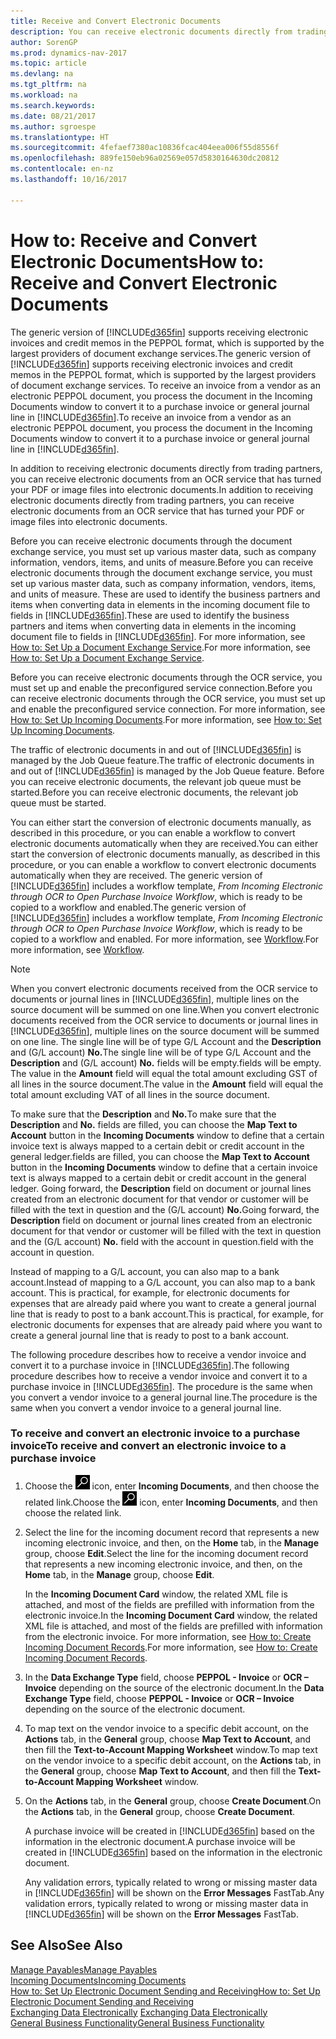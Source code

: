 ```yaml
---
title: Receive and Convert Electronic Documents
description: You can receive electronic documents directly from trading partners or from an OCR service.
author: SorenGP
ms.prod: dynamics-nav-2017
ms.topic: article
ms.devlang: na
ms.tgt_pltfrm: na
ms.workload: na
ms.search.keywords: 
ms.date: 08/21/2017
ms.author: sgroespe
ms.translationtype: HT
ms.sourcegitcommit: 4fefaef7380ac10836fcac404eea006f55d8556f
ms.openlocfilehash: 889fe150eb96a02569e057d5830164630dc20812
ms.contentlocale: en-nz
ms.lasthandoff: 10/16/2017

---
```

# <a name="how-to-receive-and-convert-electronic-documents"></a><span data-ttu-id="90afb-103">How to: Receive and Convert Electronic Documents</span><span class="sxs-lookup"><span data-stu-id="90afb-103">How to: Receive and Convert Electronic Documents</span></span>
<span data-ttu-id="90afb-104">The generic version of [!INCLUDE[d365fin](includes/d365fin_md.md)] supports receiving electronic invoices and credit memos in the PEPPOL format, which is supported by the largest providers of document exchange services.</span><span class="sxs-lookup"><span data-stu-id="90afb-104">The generic version of [!INCLUDE[d365fin](includes/d365fin_md.md)] supports receiving electronic invoices and credit memos in the PEPPOL format, which is supported by the largest providers of document exchange services.</span></span> <span data-ttu-id="90afb-105">To receive an invoice from a vendor as an electronic PEPPOL document, you process the document in the Incoming Documents window to convert it to a purchase invoice or general journal line in [!INCLUDE[d365fin](includes/d365fin_md.md)].</span><span class="sxs-lookup"><span data-stu-id="90afb-105">To receive an invoice from a vendor as an electronic PEPPOL document, you process the document in the Incoming Documents window to convert it to a purchase invoice or general journal line in [!INCLUDE[d365fin](includes/d365fin_md.md)].</span></span>

 <span data-ttu-id="90afb-106">In addition to receiving electronic documents directly from trading partners, you can receive electronic documents from an OCR service that has turned your PDF or image files into electronic documents.</span><span class="sxs-lookup"><span data-stu-id="90afb-106">In addition to receiving electronic documents directly from trading partners, you can receive electronic documents from an OCR service that has turned your PDF or image files into electronic documents.</span></span>  

 <span data-ttu-id="90afb-107">Before you can receive electronic documents through the document exchange service, you must set up various master data, such as company information, vendors, items, and units of measure.</span><span class="sxs-lookup"><span data-stu-id="90afb-107">Before you can receive electronic documents through the document exchange service, you must set up various master data, such as company information, vendors, items, and units of measure.</span></span> <span data-ttu-id="90afb-108">These are used to identify the business partners and items when converting data in elements in the incoming document file to fields in [!INCLUDE[d365fin](includes/d365fin_md.md)].</span><span class="sxs-lookup"><span data-stu-id="90afb-108">These are used to identify the business partners and items when converting data in elements in the incoming document file to fields in [!INCLUDE[d365fin](includes/d365fin_md.md)].</span></span> <span data-ttu-id="90afb-109">For more information, see [How to: Set Up a Document Exchange Service](across-how-to-set-up-a-document-exchange-service.md).</span><span class="sxs-lookup"><span data-stu-id="90afb-109">For more information, see [How to: Set Up a Document Exchange Service](across-how-to-set-up-a-document-exchange-service.md).</span></span>  

 <span data-ttu-id="90afb-110">Before you can receive electronic documents through the OCR service, you must set up and enable the preconfigured service connection.</span><span class="sxs-lookup"><span data-stu-id="90afb-110">Before you can receive electronic documents through the OCR service, you must set up and enable the preconfigured service connection.</span></span> <span data-ttu-id="90afb-111">For more information, see [How to: Set Up Incoming Documents](across-how-setup-income-documents.md).</span><span class="sxs-lookup"><span data-stu-id="90afb-111">For more information, see [How to: Set Up Incoming Documents](across-how-setup-income-documents.md).</span></span>  

 <span data-ttu-id="90afb-112">The traffic of electronic documents in and out of [!INCLUDE[d365fin](includes/d365fin_md.md)] is managed by the Job Queue feature.</span><span class="sxs-lookup"><span data-stu-id="90afb-112">The traffic of electronic documents in and out of [!INCLUDE[d365fin](includes/d365fin_md.md)] is managed by the Job Queue feature.</span></span> <span data-ttu-id="90afb-113">Before you can receive electronic documents, the relevant job queue must be started.</span><span class="sxs-lookup"><span data-stu-id="90afb-113">Before you can receive electronic documents, the relevant job queue must be started.</span></span>  

 <span data-ttu-id="90afb-114">You can either start the conversion of electronic documents manually, as described in this procedure, or you can enable a workflow to convert electronic documents automatically when they are received.</span><span class="sxs-lookup"><span data-stu-id="90afb-114">You can either start the conversion of electronic documents manually, as described in this procedure, or you can enable a workflow to convert electronic documents automatically when they are received.</span></span> <span data-ttu-id="90afb-115">The generic version of [!INCLUDE[d365fin](includes/d365fin_md.md)] includes a workflow template, *From Incoming Electronic through OCR to Open Purchase Invoice Workflow*, which is ready to be copied to a workflow and enabled.</span><span class="sxs-lookup"><span data-stu-id="90afb-115">The generic version of [!INCLUDE[d365fin](includes/d365fin_md.md)] includes a workflow template, *From Incoming Electronic through OCR to Open Purchase Invoice Workflow*, which is ready to be copied to a workflow and enabled.</span></span> <span data-ttu-id="90afb-116">For more information, see [Workflow](across-workflow.md).</span><span class="sxs-lookup"><span data-stu-id="90afb-116">For more information, see [Workflow](across-workflow.md).</span></span>  

> [!NOTE]  
>  <span data-ttu-id="90afb-117">When you convert electronic documents received from the OCR service to documents or journal lines in [!INCLUDE[d365fin](includes/d365fin_md.md)], multiple lines on the source document will be summed on one line.</span><span class="sxs-lookup"><span data-stu-id="90afb-117">When you convert electronic documents received from the OCR service to documents or journal lines in [!INCLUDE[d365fin](includes/d365fin_md.md)], multiple lines on the source document will be summed on one line.</span></span> <span data-ttu-id="90afb-118">The single line will be of type G/L Account and the **Description** and (G/L account) **No.**</span><span class="sxs-lookup"><span data-stu-id="90afb-118">The single line will be of type G/L Account and the **Description** and (G/L account) **No.**</span></span> <span data-ttu-id="90afb-119">fields will be empty.</span><span class="sxs-lookup"><span data-stu-id="90afb-119">fields will be empty.</span></span> <span data-ttu-id="90afb-120">The value in the **Amount** field will equal the total amount excluding GST of all lines in the source document.</span><span class="sxs-lookup"><span data-stu-id="90afb-120">The value in the **Amount** field will equal the total amount excluding VAT of all lines in the source document.</span></span>  
>   
>  <span data-ttu-id="90afb-121">To make sure that the **Description** and **No.**</span><span class="sxs-lookup"><span data-stu-id="90afb-121">To make sure that the **Description** and **No.**</span></span> <span data-ttu-id="90afb-122">fields are filled, you can choose the **Map Text to Account** button in the **Incoming Documents** window to define that a certain invoice text is always mapped to a certain debit or credit account in the general ledger.</span><span class="sxs-lookup"><span data-stu-id="90afb-122">fields are filled, you can choose the **Map Text to Account** button in the **Incoming Documents** window to define that a certain invoice text is always mapped to a certain debit or credit account in the general ledger.</span></span> <span data-ttu-id="90afb-123">Going forward, the **Description** field on document or journal lines created from an electronic document for that vendor or customer will be filled with the text in question and the (G/L account) **No.**</span><span class="sxs-lookup"><span data-stu-id="90afb-123">Going forward, the **Description** field on document or journal lines created from an electronic document for that vendor or customer will be filled with the text in question and the (G/L account) **No.**</span></span> <span data-ttu-id="90afb-124">field with the account in question.</span><span class="sxs-lookup"><span data-stu-id="90afb-124">field with the account in question.</span></span>  
>   
>  <span data-ttu-id="90afb-125">Instead of mapping to a G/L account, you can also map to a bank account.</span><span class="sxs-lookup"><span data-stu-id="90afb-125">Instead of mapping to a G/L account, you can also map to a bank account.</span></span> <span data-ttu-id="90afb-126">This is practical, for example, for electronic documents for expenses that are already paid where you want to create a general journal line that is ready to post to a bank account.</span><span class="sxs-lookup"><span data-stu-id="90afb-126">This is practical, for example, for electronic documents for expenses that are already paid where you want to create a general journal line that is ready to post to a bank account.</span></span>  

 <span data-ttu-id="90afb-127">The following procedure describes how to receive a vendor invoice and convert it to a purchase invoice in [!INCLUDE[d365fin](includes/d365fin_md.md)].</span><span class="sxs-lookup"><span data-stu-id="90afb-127">The following procedure describes how to receive a vendor invoice and convert it to a purchase invoice in [!INCLUDE[d365fin](includes/d365fin_md.md)].</span></span> <span data-ttu-id="90afb-128">The procedure is the same when you convert a vendor invoice to a general journal line.</span><span class="sxs-lookup"><span data-stu-id="90afb-128">The procedure is the same when you convert a vendor invoice to a general journal line.</span></span>  

### <a name="to-receive-and-convert-an-electronic-invoice-to-a-purchase-invoice"></a><span data-ttu-id="90afb-129">To receive and convert an electronic invoice to a purchase invoice</span><span class="sxs-lookup"><span data-stu-id="90afb-129">To receive and convert an electronic invoice to a purchase invoice</span></span>  

1.  <span data-ttu-id="90afb-130">Choose the ![Search for Page or Report](media/ui-search/search_small.png "Search for Page or Report icon") icon, enter **Incoming Documents**, and then choose the related link.</span><span class="sxs-lookup"><span data-stu-id="90afb-130">Choose the ![Search for Page or Report](media/ui-search/search_small.png "Search for Page or Report icon") icon, enter **Incoming Documents**, and then choose the related link.</span></span>  

2.  <span data-ttu-id="90afb-131">Select the line for the incoming document record that represents a new incoming electronic invoice, and then, on the **Home** tab, in the **Manage** group, choose **Edit**.</span><span class="sxs-lookup"><span data-stu-id="90afb-131">Select the line for the incoming document record that represents a new incoming electronic invoice, and then, on the **Home** tab, in the **Manage** group, choose **Edit**.</span></span>  

     <span data-ttu-id="90afb-132">In the **Incoming Document Card** window, the related XML file is attached, and most of the fields are prefilled with information from the electronic invoice.</span><span class="sxs-lookup"><span data-stu-id="90afb-132">In the **Incoming Document Card** window, the related XML file is attached, and most of the fields are prefilled with information from the electronic invoice.</span></span> <span data-ttu-id="90afb-133">For more information, see [How to: Create Incoming Document Records](across-how-create-income-document-records.md).</span><span class="sxs-lookup"><span data-stu-id="90afb-133">For more information, see [How to: Create Incoming Document Records](across-how-create-income-document-records.md).</span></span>  

3.  <span data-ttu-id="90afb-134">In the **Data Exchange Type** field, choose **PEPPOL - Invoice** or **OCR – Invoice** depending on the source of the electronic document.</span><span class="sxs-lookup"><span data-stu-id="90afb-134">In the **Data Exchange Type** field, choose **PEPPOL - Invoice** or **OCR – Invoice** depending on the source of the electronic document.</span></span>  

4.  <span data-ttu-id="90afb-135">To map text on the vendor invoice to a specific debit account, on the **Actions** tab, in the **General** group, choose **Map Text to Account**, and then fill the **Text-to-Account Mapping Worksheet** window.</span><span class="sxs-lookup"><span data-stu-id="90afb-135">To map text on the vendor invoice to a specific debit account, on the **Actions** tab, in the **General** group, choose **Map Text to Account**, and then fill the **Text-to-Account Mapping Worksheet** window.</span></span>  

5.  <span data-ttu-id="90afb-136">On the **Actions** tab, in the **General** group, choose **Create Document**.</span><span class="sxs-lookup"><span data-stu-id="90afb-136">On the **Actions** tab, in the **General** group, choose **Create Document**.</span></span>  

     <span data-ttu-id="90afb-137">A purchase invoice will be created in [!INCLUDE[d365fin](includes/d365fin_md.md)] based on the information in the electronic document.</span><span class="sxs-lookup"><span data-stu-id="90afb-137">A purchase invoice will be created in [!INCLUDE[d365fin](includes/d365fin_md.md)] based on the information in the electronic document.</span></span>  

     <span data-ttu-id="90afb-138">Any validation errors, typically related to wrong or missing master data in [!INCLUDE[d365fin](includes/d365fin_md.md)] will be shown on the **Error Messages** FastTab.</span><span class="sxs-lookup"><span data-stu-id="90afb-138">Any validation errors, typically related to wrong or missing master data in [!INCLUDE[d365fin](includes/d365fin_md.md)] will be shown on the **Error Messages** FastTab.</span></span>  

## <a name="see-also"></a><span data-ttu-id="90afb-139">See Also</span><span class="sxs-lookup"><span data-stu-id="90afb-139">See Also</span></span>  
[<span data-ttu-id="90afb-140">Manage Payables</span><span class="sxs-lookup"><span data-stu-id="90afb-140">Manage Payables</span></span>](payables-manage-payables.md)  
[<span data-ttu-id="90afb-141">Incoming Documents</span><span class="sxs-lookup"><span data-stu-id="90afb-141">Incoming Documents</span></span>](across-income-documents.md)  
[<span data-ttu-id="90afb-142">How to: Set Up Electronic Document Sending and Receiving</span><span class="sxs-lookup"><span data-stu-id="90afb-142">How to: Set Up Electronic Document Sending and Receiving</span></span>](across-how-to-set-up-electronic-document-sending-and-receiving.md)  
<span data-ttu-id="90afb-143">[Exchanging Data Electronically](across-data-exchange.md) </span><span class="sxs-lookup"><span data-stu-id="90afb-143">[Exchanging Data Electronically](across-data-exchange.md) </span></span>  
[<span data-ttu-id="90afb-144">General Business Functionality</span><span class="sxs-lookup"><span data-stu-id="90afb-144">General Business Functionality</span></span>](ui-across-business-areas.md)  

